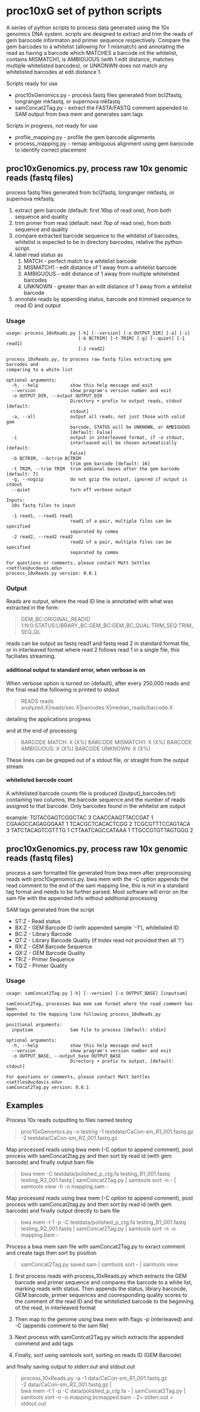 # proc10xG set of python scripts

A series of python scripts to process data generated using the 10x genomics DNA system. scripts are designed to extract and trim the reads of gem barocode informaton and primer sequence respectively. Compare the gem barcodes to a whitelist (allowing for 1 mismatch) and annotating the read as having a barcode which MATCHES a barcode int the whitelist, contains MISMATCH1, is AMBIGUOUS (with 1 edit distance, matches multiple whitelisted barcodes), or UNKONWN does not match any whitelisted barcodes at edit distance 1.

Scripts ready for use
* proc10xGenomics.py - process fastq files generated from bcl2fastq, longranger mkfastq, or supernova mkfastq
* samConcat2Tag.py - extract the FASTA/FASTQ comment appended to SAM output from bwa mem and generates sam tags

Scripts in progress, not ready for use
* profile_mapping.py - profile the gem barcode alignments
* process_mapping.py - remap ambiguous alignment using gem barocode to identify correct placement 

## proc10xGenomics.py, process raw 10x genomic reads (fastq files)

process fastq files generated from bcl2fastq, longranger mkfastq, or supernova mkfastq. 
1. extract gem barcode (default: first 16bp of read one), from both sequence and quality
1. trim primer from read (default: next 7bp of read one), from both sequence and quality
1. compare extracted barcode sequence to the whitelist of barcodes, whitelist is expected
	to be in directory barcodes, relative the python script.
1. label read status as 
	1. MATCH - perfect match to a whitelist barcode
	1. MISMATCH1 - edit distance of 1 away from a whitelist barcode
	1. AMBIGUOUS - edit distance of 1 away from multiple whitelisted barcodes
	1. UNKNOWN - greater than an edit distance of 1 away from a whitelist barcode
1. annotate reads by appending status, barcode and trimmed sequence to read ID and output

### Usage
	usage: process_10xReads.py [-h] [--version] [-o OUTPUT_DIR] [-a] [-i]
	                           [-b BCTRIM] [-t TRIM] [-g] [--quiet] [-1 read1]
	                           [-2 read2]

	process_10xReads.py, to process raw fastq files extracting gem barcodes and
	comparing to a white list

	optional arguments:
	  -h, --help            show this help message and exit
	  --version             show program's version number and exit
	  -o OUTPUT_DIR, --output OUTPUT_DIR
	                        Directory + prefix to output reads, stdout [default:
	                        stdout]
	  -a, --all             output all reads, not just those with valid gem
	                        barcode, STATUS will be UNKNOWN, or AMBIGUOUS
	                        [default: False]
	  -i                    output in interleaved format, if -o stdout,
	                        interleaved will be chosen automatically [default:
	                        False]
	  -b BCTRIM, --bctrim BCTRIM
	                        trim gem barcode [default: 16]
	  -t TRIM, --trim TRIM  trim addional bases after the gem barcode [default: 7]
	  -g, --nogzip          do not gzip the output, ignored if output is stdout
	  --quiet               turn off verbose output

	Inputs:
	  10x fastq files to input

	  -1 read1, --read1 read1
	                        read1 of a pair, multiple files can be specified
	                        separated by comma
	  -2 read2, --read2 read2
	                        read2 of a pair, multiple files can be specified
	                        separated by comma

	For questions or comments, please contact Matt Settles <settles@ucdavis.edu>
	process_10xReads.py version: 0.0.1

### Output
Reads are output, where the read ID line is annotated with what was extracted in the form:

> GEM_BC:ORIGINAL_READID 1:N:0:STATUS:LIBRARY_BC:GEM_BC:GEM_BC_QUAL:TRIM_SEQ:TRIM_SEQ_QL

reads can be output as fastq read1 and fastq read 2 in standard format file, or in interleaved 
format where read 2 follows read 1 in a single file, this faciliates streaming.

#### additional output to standard error, when verbose is on
When verbose option is turned on (default), after every 250,000 reads and the final read the
following is printed to stdout

> READS	reads analyzed:X|reads/sec:X|barcodes:X|median_reads/barcode:X

detailing the applications progress

and at the end of processing
> BARCODE	MATCH: X (X%)
> BARCODE	MISMATCH1: X (X%)
> BARCODE	AMBIGUOUS: X (X%)
> BARCODE	UNKNOWN: X (X%)

These lines can be grepped out of a stdout file, or straight from the output stream

#### whitelisted barcode count

A whitelisted barcode counts file is produced ([output]_barcodes.txt) containing two columns, the barcode
sequence and the number of reads assigned to that barcode. Only barcodes found in the whitelist are output

example: 
TGTACGAGTCGGCTAC	3 
CAACCAAGTTACCGAT	1 
CGAAGCCAGAGGGAAT	1 
TCACGCTCACACTCGG	2 
TCGCGTTTCCAGTACA	3 
TATCTACAGTCGTTTG	1 
CTTAATCAGCCATAAA	1 
TTGCCGTGTTAGTGGG	2 

## proc10xGenomics.py, process raw 10x genomic reads (fastq files)
process a sam formatted file generated from bwa mem after preprocessing reads with proc10xgenomics.py.
bwa mem with the -C option appends the read comment to the end of the sam mapping line, this is not in 
a standard tag format and needs to be further parsed. Most software will error on the sam file with the
appended info without additional processing

SAM tags generated from the script
* ST:Z - Read status
* BX:Z - GEM Barcode ID (with appended sample '-1'), whitelisted ID
* BC:Z - Library Barcode
* QT:Z - Library Barcode Quality (if Index read not provided then all '!')
* RX:Z - GEM Barcode Sequence
* QX:Z - GEM Barcode Quality
* TR:Z - Primer Sequence
* TQ:Z - Primer Quality

### Usage

	usage: samConcat2Tag.py [-h] [--version] [-o OUTPUT_BASE] [inputsam]

	samConcat2Tag, processes bwa mem sam format where the read comment has been
	appended to the mapping line following process_10xReads.py

	positional arguments:
	  inputsam              Sam file to process [default: stdin]

	optional arguments:
	  -h, --help            show this help message and exit
	  --version             show program's version number and exit
	  -o OUTPUT_BASE, --output_base OUTPUT_BASE
	                        Directory + prefix to output, [default: stdout]

	For questions or comments, please contact Matt Settles <settles@ucdavis.edu>
	samConcat2Tag.py version: 0.0.1

## Examples

Process 10x reads outputting to files named testing
> proc10xGenomics.py -o testing -1 testdata/CaCon-sm_R1_001.fastq.gz -2 testdata/CaCon-sm_R2_001.fastq.gz

Map processed reads using bwa mem (-C option to append comment), post process with samConcat2tag.py and
then sort by read id (with gem barcode) and finally output bam file

> bwa mem -C testdata/polished_p_ctg.fa testing_R1_001.fastq testing_R2_001.fastq | samConcat2Tag.py | samtools sort -n - | samtools view -h -o mapping.sam -

Map processed reads using bwa mem (-C option to append comment), post process with samConcat2tag.py and
then sort by read id (with gem barcode) and finally output directly to bam file

> bwa mem -t 1 -p -C testdata/polished_p_ctg.fa testing_R1_001.fastq testing_R2_001.fastq | samConcat2Tag.py | samtools sort -n -o mapping.bam -

Process a bwa mem sam file with samConcat2Tag.py to exract comment and create tags then sort by position

> samConcat2Tag.py saved.sam | samtools sort - | samtools view

1. first process reads with process_10xReads.py which extracts the GEM barcode and primer sequence and compares
 the barcode to a white list, marking reads with status. Then appends the status, library barcocde, GEM barcode,
 primer sequences and cooresponding quality scores to the comment of the read ID and the whitelisted barcode to
 the beginning of the read, in interleaved format

1. Then map to the genome using bwa mem with flags -p (interleaved) and -C (appends comment to the sam file)

1. Next process with samContcat2Tag.py which extracts the appended commend and add tags

1. Finally, sort using samtools sort, sorting on reads ID (GEM Barcode)

and finally saving output to stderr.out and stdout.out

> process_10xReads.py -a -1 data/CaCon-sm_R1_001.fastq.gz \
  -2 data/CaCon-sm_R2_001.fastq.gz | \
  bwa mem -t 1 -p -C data/polished_p_ctg.fa - | samConcat2Tag.py | samtools sort -n -o mapping.bcmapped.bam - 2> stderr.out > stdout.out
